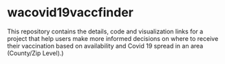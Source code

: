 # wacovid19vaccfinder
This repository contains the details, code and visualization links for a project that help users make more informed decisions on where to receive their vaccination based on availability and Covid 19 spread in an area (County/Zip Level).) 
